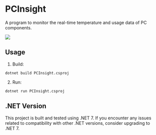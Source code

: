 # PCInsight

A program to monitor the real-time temperature and usage data of PC components. 

![](https://github.com/axshb/PC-Insight/blob/master/GUI.png?raw=true)


## Usage
1. Build:
```
dotnet build PCInsight.csproj
```
2. Run:
```
dotnet run PCInsight.csproj
```
## .NET Version

This project is built and tested using .NET 7. If you encounter any issues related to compatibility with other .NET versions, consider upgrading to .NET 7.

